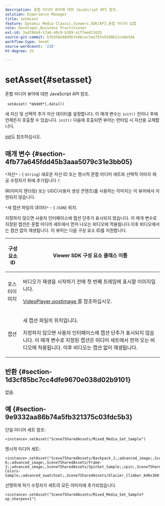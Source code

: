 ```yaml
---
description: 혼합 미디어 뷰어에 대한 JavaScript API 참조.
solution: Experience Manager
title: setAsset
feature: Dynamic Media Classic,Viewers,SDK/API,혼합 미디어 집합
role: Developer,Business Practitioner
exl-id: 3ad78de9-17a6-40c9-b389-a1f7eed11635
source-git-commit: bfb350e68d9b7e86cec5ee75fe9280b12ce0e54e
workflow-type: tm+mt
source-wordcount: '226'
ht-degree: 1%

---
```


# setAsset{#setasset}

혼합 미디어 뷰어에 대한 JavaScript API 참조.

` setAsset( *`asset`*[,data]))`

새 자산 및 선택적 추가 자산 데이터를 설정합니다. 이 매개 변수는 `init()` 전이나 후에 언제든지 호출할 수 있습니다. `init()` 다음에 호출되면 뷰어는 런타임 시 자산을 교체합니다.

[init](../../../c-html5-s7-aem-asset-viewers/c-html5-mixedmedia-viewer-about/c-html5-mixedmedia-viewer-javascriptapiref/r-html5-mixedmedia-javascriptapiref-init.md#reference-bb4428c155e541b79797f96e17c068ae)도 참조하십시오.

## 매개 변수 {#section-4fb77a645fdd45b3aaa5079c31e3bb05}

`*`자산`*`  - {  `String`} 새로운 자산 ID 또는 명시적 혼합 미디어 세트와 선택적 이미지 제공 수정자가 뒤에 추가됩니다  `?`.

IR(이미지 렌더링) 또는 UGC(사용자 생성 콘텐츠)를 사용하는 이미지는 이 뷰어에서 지원되지 않습니다.

`*`새 캡션 파일의 데이터`*`  - {  `JSON`} 위치.

지정하지 않으면 사용자 인터페이스에 캡션 단추가 표시되지 않습니다. 이 매개 변수로 지정된 캡션은 혼합 미디어 세트에서 먼저 나오는 비디오에 적용됩니다.이후 비디오에서는 캡션 없이 재생됩니다. 이 뷰어는 다음 구성 요소 ID를 지원합니다.

<table id="table_7B5DD9303EF44ADD847B13FFEAD135D9"> 
 <thead> 
  <tr> 
   <th colname="col1" class="entry"> <p>구성 요소 ID </p> </th> 
   <th colname="col2" class="entry"> <p>Viewer SDK 구성 요소 클래스 이름 </p> </th> 
  </tr> 
 </thead>
 <tbody> 
  <tr> 
   <td colname="col1"> <p> <span class="codeph"> 포스터이미지  </span> </p> </td> 
   <td colname="col2"> <p>비디오가 재생을 시작하기 전에 첫 번째 프레임에 표시할 이미지입니다. </p> <p><a href="../../../c-html5-s7-aem-asset-viewers/c-html5-mixedmedia-viewer-about/r-html5-mixedmedia-viewer-config-attrib/r-html5-mixedmedia-viewer-config-attrib-videoplayer-posterimage.md#reference-f424ad0f278b4d14b86ea55e3a73c52b" format="dita" scope="local"> VideoPlayer.postimage </a> 를 참조하십시오. </p> </td> 
  </tr> 
  <tr> 
   <td colname="col1"> <p> <span class="codeph"> 캡션  </span> </p> </td> 
   <td colname="col2"> <p> 새 캡션 파일의 위치입니다. </p> <p>지정하지 않으면 사용자 인터페이스에 캡션 단추가 표시되지 않습니다. 이 매개 변수로 지정된 캡션은 미디어 세트에서 먼저 오는 비디오에 적용됩니다. 이후 비디오는 캡션 없이 재생됩니다. </p> </td> 
  </tr> 
 </tbody> 
</table>

## 반환 {#section-1d3cf85bc7cc4dfe9670e038d02b9101}

없음.

## 예 {#section-9e9332aa86b74a5fb321375c03fdc5b3}

단일 미디어 세트 참조:

```
<instance>.setAsset("Scene7SharedAssets/Mixed_Media_Set_Sample")
```

명시적 미디어 세트:

```
<instance>.setAsset("Scene7SharedAssets/Backpack_J;;advanced_image;,Scene7SharedAssets/Frame-6;;advanced_image;,Scene7SharedAssets/Frame-2;;advanced_image;,Scene7SharedAssets/SpinSet_Sample;;spin;,Scene7SharedAssets/ImageSet-Colors-Sample;;advanced_swatchset;,Scene7SharedAssets/Glacier_Climber_640x360;Scene7SharedAssets/Glacier_Climber_640x360;video;")
```

선명하게 하기 수정자가 세트의 모든 이미지에 추가되었습니다.

```
<instance>.setAsset("Scene7SharedAssets/Mixed_Media_Set_Sample?op_sharpen=1")
```
